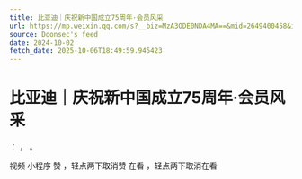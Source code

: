```yaml
---
title: 比亚迪｜庆祝新中国成立75周年·会员风采
url: https://mp.weixin.qq.com/s?__biz=MzA3ODE0NDA4MA==&mid=2649400458&idx=3&sn=517b60933b9e69ebb8cb9671bf2a83c2
source: Doonsec's feed
date: 2024-10-02
fetch_date: 2025-10-06T18:49:59.945423
---
```


# 比亚迪｜庆祝新中国成立75周年·会员风采

：
，
。

视频
小程序
赞
，轻点两下取消赞
在看
，轻点两下取消在看